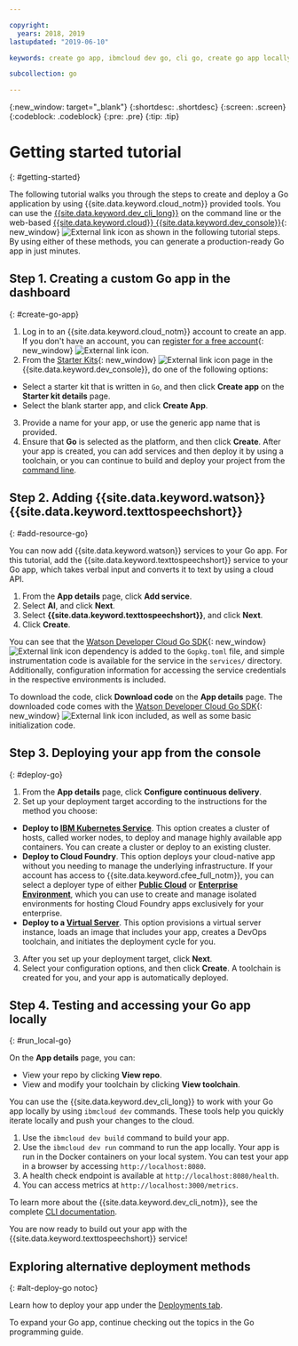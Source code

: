 ```yaml
---

copyright:
  years: 2018, 2019
lastupdated: "2019-06-10"

keywords: create go app, ibmcloud dev go, cli go, create go app locally, deploy go app, go starter kit

subcollection: go

---
```


{:new_window: target="_blank"}
{:shortdesc: .shortdesc}
{:screen: .screen}
{:codeblock: .codeblock}
{:pre: .pre}
{:tip: .tip}

# Getting started tutorial
{: #getting-started}

The following tutorial walks you through the steps to create and deploy a Go application by using {{site.data.keyword.cloud_notm}} provided tools. You can use the [{{site.data.keyword.dev_cli_long}}](/docs/cli?topic=cloud-cli-getting-started) on the command line or the web-based [{{site.data.keyword.cloud}} {{site.data.keyword.dev_console}}](https://{DomainName}/developer/appservice/dashboard){: new_window} ![External link icon](../icons/launch-glyph.svg "External link icon") as shown in the following tutorial steps. By using either of these methods, you can generate a production-ready Go app in just minutes.

## Step 1. Creating a custom Go app in the dashboard
{: #create-go-app}

1. Log in to an {{site.data.keyword.cloud_notm}} account to create an app. If you don't have an account, you can [register for a free account](https://{DomainName}/registration){: new_window} ![External link icon](../icons/launch-glyph.svg "External link icon").
2. From the [Starter Kits](https://{DomainName}/developer/appservice/starter-kits){: new_window} ![External link icon](../icons/launch-glyph.svg "External link icon") page in the {{site.data.keyword.dev_console}}, do one of the following options:
 * Select a starter kit that is written in `Go`, and then click **Create app** on the **Starter kit details** page.
 * Select the blank starter app, and click **Create App**.
3. Provide a name for your app, or use the generic app name that is provided.
4. Ensure that **Go** is selected as the platform, and then click **Create**. After your app is created, you can add services and then deploy it by using a toolchain, or you can continue to build and deploy your project from the [command line](/docs/cli?topic=cloud-cli-getting-started).

## Step 2. Adding {{site.data.keyword.watson}} {{site.data.keyword.texttospeechshort}}
{: #add-resource-go}

You can now add {{site.data.keyword.watson}} services to your Go app. For this tutorial, add the {{site.data.keyword.texttospeechshort}} service to your Go app, which takes verbal input and converts it to text by using a cloud API.

1. From the **App details** page, click **Add service**.
2. Select **AI**, and click **Next**.
3. Select **{{site.data.keyword.texttospeechshort}}**, and click **Next**.
4. Click **Create**.

You can see that the [Watson Developer Cloud Go SDK](https://github.com/watson-developer-cloud/go-sdk){: new_window} ![External link icon](../icons/launch-glyph.svg "External link icon") dependency is added to the `Gopkg.toml` file, and simple instrumentation code is available for the service in the `services/` directory. Additionally, configuration information for accessing the service credentials in the respective environments is included.

To download the code, click **Download code** on the **App details** page. The downloaded code comes with the [Watson Developer Cloud Go SDK](https://github.com/watson-developer-cloud/go-sdk){: new_window} ![External link icon](../icons/launch-glyph.svg "External link icon") included, as well as some basic initialization code.

## Step 3. Deploying your app from the console
{: #deploy-go}

1. From the **App details** page, click **Configure continuous delivery**.
2. Set up your deployment target according to the instructions for the method you choose:
  * **Deploy to [IBM Kubernetes Service](/docs/containers?topic=containers-app)**. This option creates a cluster of hosts, called worker nodes, to deploy and manage highly available app containers. You can create a cluster or deploy to an existing cluster.
  * **Deploy to Cloud Foundry**. This option deploys your cloud-native app without you needing to manage the underlying infrastructure. If your account has access to {{site.data.keyword.cfee_full_notm}}, you can select a deployer type of either **[Public Cloud](/docs/cloud-foundry-public?topic=cloud-foundry-public-about-cf)** or **[Enterprise Environment](/docs/cloud-foundry-public?topic=cloud-foundry-public-cfee)**, which you can use to create and manage isolated environments for hosting Cloud Foundry apps exclusively for your enterprise.
  * **Deploy to a [Virtual Server](/docs/vsi?topic=virtual-servers-deploying-to-a-virtual-server)**. This option provisions a virtual server instance, loads an image that includes your app, creates a DevOps toolchain, and initiates the deployment cycle for you.

3. After you set up your deployment target, click **Next**.
4. Select your configuration options, and then click **Create**. A toolchain is created for you, and your app is automatically deployed.

## Step 4. Testing and accessing your Go app locally
{: #run_local-go}

On the **App details** page, you can:
* View your repo by clicking **View repo**.
* View and modify your toolchain by clicking **View toolchain**.

You can use the {{site.data.keyword.dev_cli_long}} to work with your Go app locally by using `ibmcloud dev` commands. These tools help you quickly iterate locally and push your changes to the cloud.

1. Use the `ibmcloud dev build` command to build your app.
2. Use the `ibmcloud dev run` command to run the app locally. Your app is run in the Docker containers on your local system. You can test your app in a browser by accessing `http://localhost:8080`.
3. A health check endpoint is available at `http://localhost:8080/health`.
4. You can access metrics at `http://localhost:3000/metrics`.

To learn more about the {{site.data.keyword.dev_cli_notm}}, see the complete [CLI documentation](/docs/cli?topic=cloud-cli-getting-started).

You are now ready to build out your app with the {{site.data.keyword.texttospeechshort}} service!

## Exploring alternative deployment methods
{: #alt-deploy-go notoc}

Learn how to deploy your app under the [Deployments tab](/docs/go?topic=go-go-deploy-apps).

To expand your Go app, continue checking out the topics in the Go programming guide.
